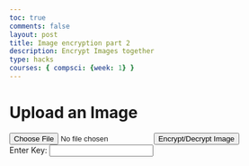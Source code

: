 ```yaml
---
toc: true
comments: false
layout: post
title: Image encryption part 2
description: Encrypt Images together
type: hacks
courses: { compsci: {week: 1} }
---
```


<h1><strong>Upload an Image</strong></h1>
<input type="file" id="imageInput" accept="image/*">
<button id="andButton">Encrypt/Decrypt Image</button>
<br>
<label for='seed'>Enter Key: </label>
<input type='text' id='seed'>
<div id='resultDiv'></div>
<script src="//cdnjs.cloudflare.com/ajax/libs/seedrandom/3.0.5/seedrandom.min.js"></script>
<script src="../../../assets/js/cipher.js" type="text/javascript"></script>